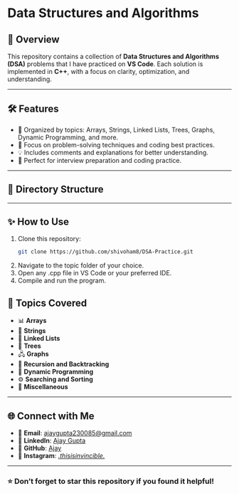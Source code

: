 # Data Structures and Algorithms

## 🌟 Overview
This repository contains a collection of **Data Structures and Algorithms (DSA)** problems that I have practiced on **VS Code**. Each solution is implemented in **C++**, with a focus on clarity, optimization, and understanding.

---

## 🛠 Features
- 📂 Organized by topics: Arrays, Strings, Linked Lists, Trees, Graphs, Dynamic Programming, and more.
- 🧠 Focus on problem-solving techniques and coding best practices.
- 💡 Includes comments and explanations for better understanding.
- 🚀 Perfect for interview preparation and coding practice.

---

## 📂 Directory Structure

---

## ✨ How to Use
1. Clone this repository:
   ```bash
   git clone https://github.com/shivoham8/DSA-Practice.git
   ```
2. Navigate to the topic folder of your choice.
3. Open any .cpp file in VS Code or your preferred IDE.
4. Compile and run the program.

## 📝 Topics Covered
- 📊 **Arrays**
- 🧵 **Strings**
- 🔗 **Linked Lists**
- 🌲 **Trees**
- 🖧 **Graphs**
- 🧮 **Recursion and Backtracking**
- 💎 **Dynamic Programming**
- ⚙️ **Searching and Sorting**
- 🧩 **Miscellaneous**

---

## 🌐 Connect with Me
- 📧 **Email**: [ajaygupta230085@gmail.com](mailto:ajaygupta230085@gmail.com)
- 💼 **LinkedIn**: [Ajay Gupta](https://www.linkedin.com/in/ajay-gupta-304962208)
- 🌟 **GitHub**: [Ajay](https://github.com/shivoham8)
- 📸 **Instagram**: [_.thisisinvincible._](https://www.instagram.com/_.thisisinvincible._)

---

### ⭐ Don’t forget to star this repository if you found it helpful!
